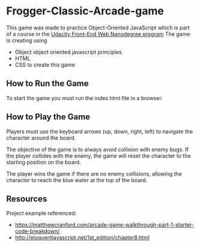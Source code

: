 Frogger-Classic-Arcade-game
=================================

This game was made to practice Object-Oriented JavaScript which is part of a course in the [Udacity Front-End Web Nanodegree program](https://www.udacity.com/course/front-end-web-developer-nanodegree--nd0011)
The game is creating using
 - Object object oriented javascript principles
 -  HTML 
 - CSS to create this game

## How to Run the Game
To start the game you must run the index.html file in a browser.

## How to Play the Game
Players must use the keyboard arrows (up, down, right, left) to navigate the character around the board.

The objective of the game is to always avoid collision with enemy bugs.
If the player collides with the enemy, the game will reset the character to the starting position on the board.

The player wins the game if there are no enemy collisions, allowing the character to reach the blue water at the top of the board.

## Resources

Project example referenced:

 -  https://matthewcranford.com/arcade-game-walkthrough-part-1-starter-code-breakdown/
 - http://eloquentjavascript.net/1st_edition/chapter8.html
